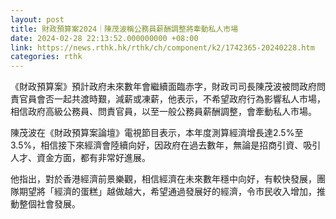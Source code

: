 ```yaml
---
layout: post
title: 財政預算案2024｜陳茂波稱公務員薪酬調整將牽動私人市場
date: 2024-02-28 22:13:52.000000000 +08:00
link: https://news.rthk.hk/rthk/ch/component/k2/1742365-20240228.htm
categories: rthk
---
```


《財政預算案》預計政府未來數年會繼續面臨赤字，財政司司長陳茂波被問政府問責官員會否一起共渡時艱，減薪或凍薪，他表示，不希望政府行為影響私人市場，相信政府高級公務員、問責官員，以至一般公務員薪酬調整，會牽動私人市場。

陳茂波在《財政預算案論壇》電視節目表示，本年度測算經濟增長達2.5%至3.5%，相信接下來經濟會陸續向好，因政府在過去數年，無論是招商引資、吸引人才、資金方面，都有非常好進展。

他指出，對於香港經濟前景樂觀，相信經濟在未來數年穩中向好，有較快發展，團隊期望將「經濟的蛋糕」越做越大，希望通過發展好的經濟，令市民收入增加，推動整個社會發展。
